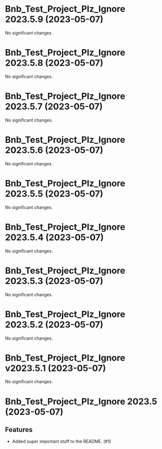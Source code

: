 Bnb_Test_Project_Plz_Ignore 2023.5.9 (2023-05-07)
=================================================

No significant changes.


Bnb_Test_Project_Plz_Ignore 2023.5.8 (2023-05-07)
=================================================

No significant changes.


Bnb_Test_Project_Plz_Ignore 2023.5.7 (2023-05-07)
=================================================

No significant changes.


Bnb_Test_Project_Plz_Ignore 2023.5.6 (2023-05-07)
=================================================

No significant changes.


Bnb_Test_Project_Plz_Ignore 2023.5.5 (2023-05-07)
=================================================

No significant changes.


Bnb_Test_Project_Plz_Ignore 2023.5.4 (2023-05-07)
=================================================

No significant changes.


Bnb_Test_Project_Plz_Ignore 2023.5.3 (2023-05-07)
=================================================

No significant changes.


Bnb_Test_Project_Plz_Ignore 2023.5.2 (2023-05-07)
=================================================

No significant changes.


Bnb_Test_Project_Plz_Ignore v2023.5.1 (2023-05-07)
==================================================

No significant changes.


Bnb_Test_Project_Plz_Ignore 2023.5 (2023-05-07)
===============================================

Features
--------

- Added super important stuff to the README. (#1)
